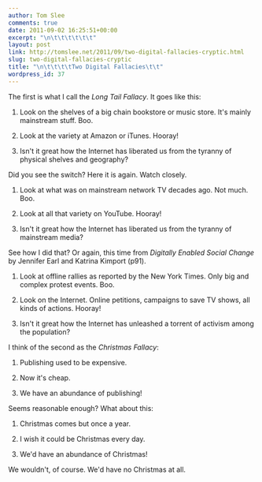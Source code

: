 ```yaml
---
author: Tom Slee
comments: true
date: 2011-09-02 16:25:51+00:00
excerpt: "\n\t\t\t\t\t\t"
layout: post
link: http://tomslee.net/2011/09/two-digital-fallacies-cryptic.html
slug: two-digital-fallacies-cryptic
title: "\n\t\t\t\tTwo Digital Fallacies\t\t"
wordpress_id: 37
---
```



				

The first is what I call the _Long Tail Fallacy_. It goes like this:






  1. Look on the shelves of a big chain bookstore or music store. It's  mainly mainstream stuff. Boo. 


  2. Look at the variety at Amazon or iTunes. Hooray! 


  3. Isn't it great how the Internet has liberated us from the tyranny  of physical shelves and geography? 




Did you see the switch? Here it is again. Watch closely.






  1. Look at what was on mainstream network TV decades ago. Not much. Boo. 


  2. Look at all that variety on YouTube. Hooray! 


  3. Isn't it great how the Internet has liberated us from the tyranny  of mainstream media? 




See how I did that? Or again, this time from _Digitally Enabled Social Change_ by Jennifer Earl and Katrina Kimport (p91).






  1. Look at offline rallies as reported by the New York Times. Only big  and complex protest events. Boo. 


  2. Look on the Internet. Online petitions, campaigns to save TV shows,  all kinds of actions. Hooray! 


  3. Isn't it great how the Internet has unleashed a torrent of activism  among the population? 




I think of the second as the _Christmas Fallacy_:






  1. Publishing used to be expensive. 


  2. Now it's cheap. 


  3. We have an abundance of publishing! 




Seems reasonable enough? What about this:






  1. Christmas comes but once a year. 


  2. I wish it could be Christmas every day. 


  3. We'd have an abundance of Christmas! 




We wouldn't, of course. We'd have no Christmas at all.


		
